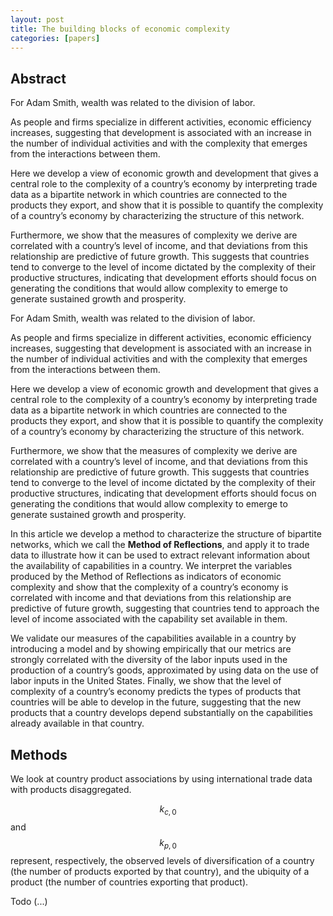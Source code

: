 ```yaml
---
layout: post
title: The building blocks of economic complexity
categories: [papers]
---
```


## Abstract

For Adam Smith, wealth was related to the division of labor.

As people and firms specialize in different activities, economic efficiency increases, suggesting that development is associated with an increase in the number of individual activities and with the complexity that emerges from the interactions between them.

Here we develop a view of economic growth and development that gives a central role to the complexity of a country’s economy by interpreting trade data as a bipartite network in which countries are connected to the products they export, and show that it is possible to quantify the complexity of a country’s economy by characterizing the structure of this network.

Furthermore, we show that the measures of complexity we derive are correlated with a country’s level of income, and that deviations from this relationship are predictive of future growth. This suggests that countries tend to converge to the level of income dictated by the complexity of their productive structures, indicating that development efforts should focus on generating the conditions that would allow complexity to emerge to generate sustained growth and prosperity.

<!--more-->

For Adam Smith, wealth was related to the division of labor.

As people and firms specialize in different activities, economic efficiency increases, suggesting that development is associated with an increase in the number of individual activities and with the complexity that emerges from the interactions between them.

Here we develop a view of economic growth and development that gives a central role to the complexity of a country’s economy by interpreting trade data as a bipartite network in which countries are connected to the products they export, and show that it is possible to quantify the complexity of a country’s economy by characterizing the structure of this network.

Furthermore, we show that the measures of complexity we derive are correlated with a country’s level of income, and that deviations from this relationship are predictive of future growth. This suggests that countries tend to converge to the level of income dictated by the complexity of their productive structures, indicating that development efforts should focus on generating the conditions that would allow complexity to emerge to generate sustained growth and prosperity.

In this article we develop a method to characterize the structure of bipartite networks, which we call the **Method of Reflections**, and apply it to trade data to illustrate how it can be used to extract relevant information about the availability of capabilities in a country. We interpret the variables produced by the Method of Reflections as indicators of economic complexity and show that the complexity of a country’s economy is correlated with income and that deviations from this relationship are predictive of future growth, suggesting that countries tend to approach the level of income associated with the capability set available in them.

We validate our measures of the capabilities available in a country by introducing a model and by showing empirically that our metrics are strongly correlated with the diversity of the labor inputs used in the production of a country’s goods, approximated by using data on the use of labor inputs in the United States. Finally, we show that the level of complexity of a country’s economy predicts the types of products that countries will be able to develop in the future, suggesting that the new products that a country develops depend substantially on the capabilities already available in that country.

## Methods

We look at country product associations by using international trade data with products disaggregated.

$$k_{c,0}$$ and $$k_{p,0}$$ represent, respectively, the observed levels of diversification of a country (the number of products exported by that country), and the ubiquity of a product (the number of countries exporting that product).

Todo (...)
